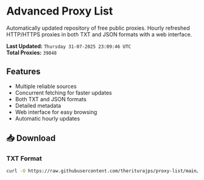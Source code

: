 # Advanced Proxy List

Automatically updated repository of free public proxies. Hourly refreshed HTTP/HTTPS proxies in both TXT and JSON formats with a web interface.

**Last Updated:** `Thursday 31-07-2025 23:09:46 UTC`  
**Total Proxies:** `39848`

## Features
- Multiple reliable sources
- Concurrent fetching for faster updates
- Both TXT and JSON formats
- Detailed metadata
- Web interface for easy browsing
- Automatic hourly updates

## 📥 Download

### TXT Format
```bash
curl -O https://raw.githubusercontent.com/theriturajps/proxy-list/main/proxies.txt